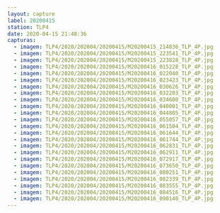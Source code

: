 ```yaml
---
layout: capture
label: 20200415
station: TLP4
date: 2020-04-15 21:48:36
capturas:
  - imagem: TLP4/2020/202004/20200415/M20200415_214836_TLP_4P.jpg
  - imagem: TLP4/2020/202004/20200415/M20200415_223541_TLP_4P.jpg
  - imagem: TLP4/2020/202004/20200415/M20200415_223828_TLP_4P.jpg
  - imagem: TLP4/2020/202004/20200415/M20200416_015228_TLP_4P.jpg
  - imagem: TLP4/2020/202004/20200415/M20200416_022040_TLP_4P.jpg
  - imagem: TLP4/2020/202004/20200415/M20200416_023423_TLP_4P.jpg
  - imagem: TLP4/2020/202004/20200415/M20200416_030626_TLP_4P.jpg
  - imagem: TLP4/2020/202004/20200415/M20200416_032203_TLP_4P.jpg
  - imagem: TLP4/2020/202004/20200415/M20200416_034600_TLP_4P.jpg
  - imagem: TLP4/2020/202004/20200415/M20200416_040001_TLP_4P.jpg
  - imagem: TLP4/2020/202004/20200415/M20200416_044805_TLP_4P.jpg
  - imagem: TLP4/2020/202004/20200415/M20200416_055057_TLP_4P.jpg
  - imagem: TLP4/2020/202004/20200415/M20200416_061504_TLP_4P.jpg
  - imagem: TLP4/2020/202004/20200415/M20200416_061644_TLP_4P.jpg
  - imagem: TLP4/2020/202004/20200415/M20200416_061744_TLP_4P.jpg
  - imagem: TLP4/2020/202004/20200415/M20200416_062831_TLP_4P.jpg
  - imagem: TLP4/2020/202004/20200415/M20200416_062911_TLP_4P.jpg
  - imagem: TLP4/2020/202004/20200415/M20200416_072917_TLP_4P.jpg
  - imagem: TLP4/2020/202004/20200415/M20200416_073650_TLP_4P.jpg
  - imagem: TLP4/2020/202004/20200415/M20200416_080251_TLP_4P.jpg
  - imagem: TLP4/2020/202004/20200415/M20200416_082339_TLP_4P.jpg
  - imagem: TLP4/2020/202004/20200415/M20200416_083555_TLP_4P.jpg
  - imagem: TLP4/2020/202004/20200415/M20200416_084516_TLP_4P.jpg
  - imagem: TLP4/2020/202004/20200415/M20200416_090140_TLP_4P.jpg
---
```

